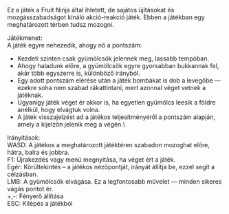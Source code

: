 Ez a játék a Fruit Ninja által ihletett, de sajátos újításokat és mozgásszabadságot kínáló akció-reakció játék.
Ebben a játékban egy meghatározott térben tudsz mozogni.

Játékmenet: \
A játék egyre nehezedik, ahogy nő a pontszám: 
- Kezdeti szinten csak gyümölcsök jelennek meg, lassabb tempóban. 
- Ahogy haladunk előre, a gyümölcsök egyre gyorsabban bukkannak fel, akár több egyszerre is, különböző irányból. 
- Egy adott pontszám elérése után a játék bombákat is dob a levegőbe — ezekre soha nem szabad rákattintani, mert azonnal véget vetnek a játéknak. 
- Ugyanígy játék véget ér akkor is, ha egyetlen gyümölcs leesik a földre anélkül, hogy elvágtuk volna. 
- A játék visszajelzést ad a játékos teljesítményéről a pontszám alapján, amely a kijelzőn jelenik meg a végén.\
  
Irányítások: \
WASD: A játékos a meghatározott játéktéren szabadon mozoghat előre, hátra, balra és jobbra. \
F1: Újrakezdés vagy menü megnyitása, ha véget ért a játék. \
Egér:  Körültekintés – a játékos nézőpontját, irányát állítja be, ezzel segít a célzásban.\
LMB: A gyümölcsök elvágása. Ez a legfontosabb művelet — minden sikeres vágás pontot ér. \
+,-: Fényerő állítása \
ESC: Kilépés a játékból
